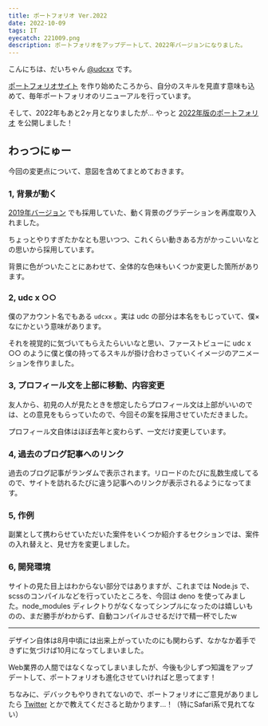```yaml
---
title: ポートフォリオ Ver.2022
date: 2022-10-09
tags: IT
eyecatch: 221009.png
description: ポートフォリオをアップデートして、2022年バージョンになりました。
---
```


こんにちは、だいちゃん [@udcxx](https://twitter.com/udc_xx) です。

[ポートフォリオサイト](https://udcxx.me/) を作り始めたころから、自分のスキルを見直す意味も込めて、毎年ポートフォリオのリニューアルを行っています。

そして、2022年もあと2ヶ月となりましたが... やっと [2022年版のポートフォリオ](https://udcxx.me/) を公開しました！

## わっつにゅー

今回の変更点について、意図を含めてまとめておきます。

### 1, 背景が動く

[2019年バージョン](https://udcxx.github.io/portfolio/old/2019/) でも採用していた、動く背景のグラデーションを再度取り入れました。

ちょっとやりすぎたかなとも思いつつ、これくらい動きある方がかっこいいなとの思いから採用しています。

背景に色がついたことにあわせて、全体的な色味もいくつか変更した箇所があります。

### 2, udc x ○○

僕のアカウント名でもある `udcxx` 。実は udc の部分は本名をもじっていて、僕×なにかという意味があります。

それを視覚的に気づいてもらえたらいいなと思い、ファーストビューに udc x ○○ のように僕と僕の持ってるスキルが掛け合わさっていくイメージのアニメーションを作りました。

### 3, プロフィール文を上部に移動、内容変更

友人から、初見の人が見たときを想定したらプロフィール文は上部がいいのでは、との意見をもらっていたので、今回その案を採用させていただきました。

プロフィール文自体はほぼ去年と変わらず、一文だけ変更しています。

### 4, 過去のブログ記事へのリンク

過去のブログ記事がランダムで表示されます。リロードのたびに乱数生成してるので、サイトを訪れるたびに違う記事へのリンクが表示されるようになってます。

### 5, 作例

副業として携わらせていただいた案件をいくつか紹介するセクションでは、案件の入れ替えと、見せ方を変更しました。

### 6, 開発環境

サイトの見た目上はわからない部分ではありますが、これまでは Node.js で、scssのコンパイルなどを行っていたところを、今回は deno を使ってみました。node_modules ディレクトりがなくなってシンプルになったのは嬉しいものの、まだ勝手がわからず、自動コンパイルさせるだけで精一杯でしたw

---

デザイン自体は8月中頃には出来上がっていたのにも関わらず、なかなか着手できずに気づけば10月になってしまいました。

Web業界の人間ではなくなってしまいましたが、今後も少しずつ知識をアップデートして、ポートフォリオも進化させていければと思ってます！

ちなみに、デバックもやりきれてないので、ポートフォリオにご意見がありましたら [Twitter](https://twitter.com/udc_xx) とかで教えてくださると助かります...！（特にSafari系で見れてない）
